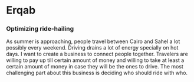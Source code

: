 # Erqab

### Optimizing ride-hailing

As summer is approaching, people travel between Cairo and Sahel a lot possibly every weekend. Driving drains a lot of energy specially on hot days. I want to create a business to connect people together. Travelers are willing to pay up till certain amount of money and willing to take at least a certain amount of money in case they will be the ones to drive. The most challenging part about this business is deciding who should ride with who.
